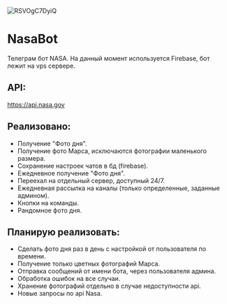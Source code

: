 ![RSVOgC7DyiQ](https://user-images.githubusercontent.com/43875549/179834683-b3ec917e-e84c-4229-acc2-d1d08644d658.jpg)

# NasaBot
Телеграм бот NASA. На данный момент используется Firebase, бот лежит на vps сервере.
## API:
https://api.nasa.gov
## Реализовано:
- Получение "Фото дня". 
- Получение фото Марса, исключаются фотографии маленького размера.
- Сохранение настроек чатов в бд (firebase).
- Ежедневное получение "Фото дня".
- Переехал на отдельный сервер, доступный 24/7.
- Ежедневная рассылка на каналы (только определенные, заданные админом).
- Кнопки на команды.
- Рандомное фото дня.

## Планирую реализовать:
- Сделать фото дня раз в день с настройкой от пользователя по времени.
- Получение только цветных фотографий Марса. 
- Отправка сообщений от имени бота, через пользователя админа.
- Обработка ошибок на все случаи.
- Хранение фотографий отдельно в случае недоступности api.
- Новые запросы по api Nasa.
